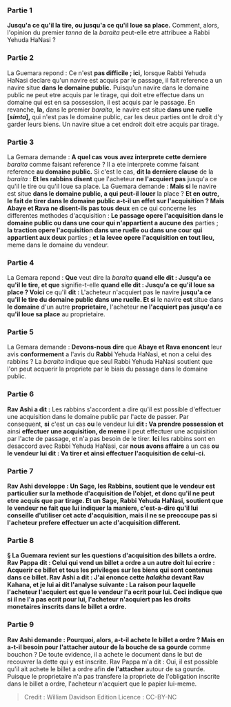 
### Partie 1
<b>Jusqu'a ce qu'il la tire, ou jusqu'a ce qu'il loue sa place.</b> Comment, alors, l'opinion du premier <i>tanna</i> de la <i>baraita</i> peut-elle etre attribuee a Rabbi Yehuda HaNasi ?

### Partie 2
La Guemara repond : Ce n'est <b>pas difficile ; ici,</b> lorsque Rabbi Yehuda HaNasi declare qu'un navire est acquis par le passage, il fait reference a un navire situe <b>dans le domaine public.</b> Puisqu'un navire dans le domaine public ne peut etre acquis par le tirage, qui doit etre effectue dans un domaine qui est en sa possession, il est acquis par le passage. En revanche, <b>la,</b> dans le premier <i>baraita</i>, le navire est situe <b>dans une ruelle [<i>simta</i>],</b> qui n'est pas le domaine public, car les deux parties ont le droit d'y garder leurs biens. Un navire situe a cet endroit doit etre acquis par tirage.

### Partie 3
La Gemara demande : <b>A quel cas</b> <b>vous avez interprete cette derniere</b> <i>baraita</i> comme faisant reference ? Il a ete interprete comme faisant reference <b>au domaine public.</b> Si c'est le cas, <b>dit la derniere clause</b> de la <i>baraita</i> : <b>Et les rabbins disent</b> que l'acheteur <b>ne l'acquiert pas</b> jusqu'a ce qu'il le tire</b> ou qu'il loue sa place. La Guemara demande : <b>Mais si</b> le navire est situe <b>dans le domaine public, a qui peut-il louer</b> la place ? <b>Et en outre, le fait de tirer dans le domaine public a-t-il un effet sur l'acquisition ? Mais Abaye et Rava ne disent-ils pas tous deux</b> en ce qui concerne les differentes methodes d'acquisition : <b>Le passage opere l'acquisition dans le domaine public ou dans une cour qui n'appartient a aucune des</b> parties ; <b>la traction opere l'acquisition dans une ruelle ou dans une cour qui appartient aux deux</b> parties ; <b>et la levee opere l'acquisition en tout lieu,</b> meme dans le domaine du vendeur.

### Partie 4
La Gemara repond : <b>Que</b> veut dire la <i>baraita</i> <b>quand elle dit : Jusqu'a ce qu'il le tire, et que</b> signifie-t-elle <b>quand elle dit : Jusqu'a ce qu'il loue sa place ? Voici</b> ce qu'il <b>dit :</b> L'acheteur n'acquiert pas le navire <b>jusqu'a ce qu'il le tire du domaine public dans une ruelle. Et si</b> le navire <b>est</b> situe dans <b>le domaine</b> d'un autre <b>proprietaire,</b> l'acheteur <b>ne l'acquiert pas</b> <b>jusqu'a ce qu'il loue sa place</b> au proprietaire.

### Partie 5
La Gemara demande : <b>Devons-nous dire</b> que <b>Abaye et Rava enoncent</b> leur avis <b>conformement</b> a l'avis du <b>Rabbi</b> Yehuda HaNasi, et non a celui des rabbins ? La <i>baraita</i> indique que seul Rabbi Yehuda HaNasi soutient que l'on peut acquerir la propriete par le biais du passage dans le domaine public.

### Partie 6
<b>Rav Ashi a dit :</b> Les rabbins s'accordent a dire qu'il est possible d'effectuer une acquisition dans le domaine public par l'acte de passer. Par consequent, <b>si</b> c'est un cas <b>ou</b> le vendeur lui <b>dit : Va prendre possession et</b> ainsi <b>effectuer une acquisition, de meme</b> il peut effectuer une acquisition par l'acte de passage, et n'a pas besoin de le tirer. <b>Ici</b> les rabbins sont en desaccord avec Rabbi Yehuda HaNasi, car <b>nous avons affaire</b> a un cas <b>ou le vendeur <b>lui dit : Va tirer et</b> ainsi <b>effectuer l'acquisition</b> de celui-ci.

### Partie 7
Rav Ashi developpe : Un <b>Sage,</b> les Rabbins, <b>soutient</b> que le vendeur est <b>particulier</b> sur la methode d'acquisition de l'objet, et donc qu'il ne peut etre acquis que par tirage. <b>Et</b> un <b>Sage,</b> Rabbi Yehuda HaNasi, <b>soutient</b> que le vendeur ne fait que lui <b>indiquer la maniere,</b> c'est-a-dire qu'il lui conseille d'utiliser cet acte d'acquisition, mais il ne se preoccupe pas si l'acheteur prefere effectuer un acte d'acquisition different.

### Partie 8
§ La Guemara revient sur les questions d'acquisition des billets a ordre. <b>Rav Pappa dit : Celui qui vend</b> un billet a ordre <b>a un autre doit lui ecrire : Acquerir ce billet et tous les privileges sur les biens qui sont</b> contenus <b>dans ce billet. Rav Ashi a dit : J'ai enonce</b> cette <b><i>halakha</i> devant Rav Kahana, et je lui ai dit</b> l'analyse suivante : <b>La raison</b> pour laquelle l'acheteur l'acquiert est <b>que</b> le vendeur <b>l'a ecrit pour lui.</b> Ceci indique que si <b>il ne l'a pas ecrit pour lui,</b> l'acheteur <b>n'acquiert pas</b> les droits monetaires inscrits dans le billet a ordre.

### Partie 9
Rav Ashi demande : Pourquoi, alors, a-t-il achete le billet a ordre ? <b>Mais en a-t-il besoin</b> pour l'attacher autour de la bouche de sa gourde</b> comme bouchon ? De toute evidence, il a achete le document dans le but de recouvrer la dette qui y est inscrite. Rav Pappa m'a dit : Oui,</b> il est possible qu'il ait achete le billet a ordre afin <b>de l'attacher</b> autour de sa gourde. Puisque le proprietaire n'a pas transfere la propriete de l'obligation inscrite dans le billet a ordre, l'acheteur n'acquiert que le papier lui-meme.

>Credit : William Davidson Edition
>Licence : CC-BY-NC